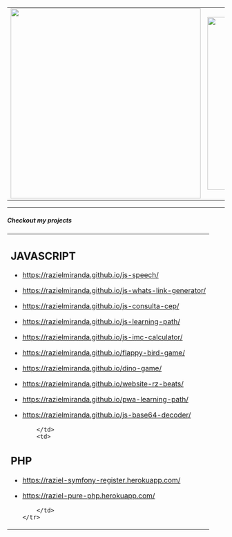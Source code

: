 <center>
    <table align="center">
      <tr>
          <td>
              <img width="440px" align="center" src="https://github-readme-stats.vercel.app/api?username=razielmiranda&count_private=true&hide_border=true" />
          </td>
          <td>
              <img width="400px" align="center" src="https://github-readme-stats.vercel.app/api/top-langs/?username=razielmiranda&hide=html&layout=compact&count_private=true&hide_border=true" /> 
          </td>
      </tr>  
    </table>
</center>

<hr>

<h5>Checkout my projects</h5>

<center>
    <table align="center">
      <tr>
          <td>
              
## JAVASCRIPT
- https://razielmiranda.github.io/js-speech/
- https://razielmiranda.github.io/js-whats-link-generator/
- https://razielmiranda.github.io/js-consulta-cep/
- https://razielmiranda.github.io/js-learning-path/
- https://razielmiranda.github.io/js-imc-calculator/

- https://razielmiranda.github.io/flappy-bird-game/
- https://razielmiranda.github.io/dino-game/
- https://razielmiranda.github.io/website-rz-beats/
- https://razielmiranda.github.io/pwa-learning-path/
- https://razielmiranda.github.io/js-base64-decoder/
          
          </td>
          <td>


## PHP
- https://raziel-symfony-register.herokuapp.com/
- https://raziel-pure-php.herokuapp.com/
          
          
          
          
          </td>
      </tr>  
    </table>
</center>
